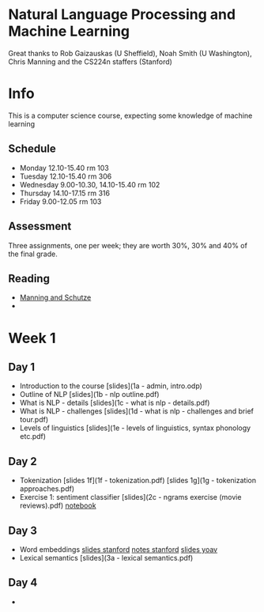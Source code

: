 # Natural Language Processing and Machine Learning

Great thanks to Rob Gaizauskas (U Sheffield), Noah Smith (U Washington), Chris Manning and the CS224n staffers (Stanford)

# Info

This is a computer science course, expecting some knowledge of machine learning

## Schedule
* Monday 12.10-15.40 rm 103
* Tuesday 12.10-15.40 rm 306
* Wednesday 9.00-10.30, 14.10-15.40 rm 102
* Thursday 14.10-17.15 rm 316
* Friday 9.00-12.05 rm 103

## Assessment

Three assignments, one per week; they are worth 30%, 30% and 40% of the final grade.

## Reading

* [Manning and Schutze](https://www.cs.vassar.edu/~cs366/docs/Manning_Schuetze_StatisticalNLP.pdf)
* 

# Week 1

## Day 1
* Introduction to the course [slides](1a - admin, intro.odp)
* Outline of NLP [slides](1b - nlp outline.pdf)
* What is NLP - details [slides](1c - what is nlp - details.pdf)
* What is NLP - challenges [slides](1d - what is nlp - challenges and brief tour.pdf)
* Levels of linguistics [slides](1e - levels of linguistics, syntax phonology etc.pdf)

## Day 2
* Tokenization [slides 1f](1f - tokenization.pdf) [slides 1g](1g - tokenization approaches.pdf)
* Exercise 1: sentiment classifier [slides](2c - ngrams exercise (movie reviews).pdf) [notebook](reviews.ipynb)

## Day 3
* Word embeddings [slides stanford](http://web.stanford.edu/class/cs224n/slides/cs224n-2019-lecture01-wordvecs1.pdf) [notes stanford](http://web.stanford.edu/class/cs224n/readings/cs224n-2019-notes01-wordvecs1.pdf) [slides yoav](https://www.slideshare.net/mlreview/yoav-goldberg-word-embeddings-what-how-and-whither) 
* Lexical semantics [slides](3a - lexical semantics.pdf)

## Day 4
* 
